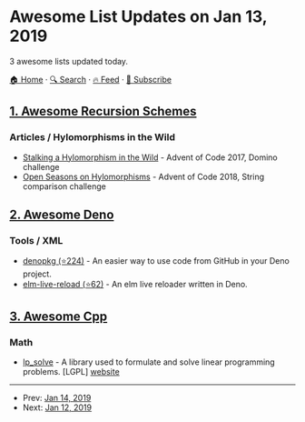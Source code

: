 # Awesome List Updates on Jan 13, 2019

3 awesome lists updated today.

[🏠 Home](/README.md) · [🔍 Search](https://test.trackawesomelist.com/search/) · [🔥 Feed](https://test.trackawesomelist.com/feed.xml) · [📮 Subscribe](https://trackawesomelist.us17.list-manage.com/subscribe?u=d2f0117aa829c83a63ec63c2f&id=36a103854c)



## [1. Awesome Recursion Schemes](/content/passy/awesome-recursion-schemes/README.md)

### Articles / Hylomorphisms in the Wild

*   [Stalking a Hylomorphism in the Wild](https://bartoszmilewski.com/2017/12/29/stalking-a-hylomorphism-in-the-wild/) - Advent of Code 2017, Domino challenge
*   [Open Seasons on Hylomorphisms](https://bartoszmilewski.com/2018/12/20/open-season-on-hylomorphisms/) - Advent of Code 2018, String comparison challenge

## [2. Awesome Deno](/content/denolib/awesome-deno/README.md)

### Tools / XML

*   [denopkg (⭐224)](https://github.com/denopkg/denopkg.com) - An easier way to use code from GitHub in your Deno project.
*   [elm-live-reload (⭐62)](https://github.com/jinjor/deno-playground/tree/master/elm-live-reload) - An elm live reloader written in Deno.

## [3. Awesome Cpp](/content/fffaraz/awesome-cpp/README.md)

### Math

*   [lp\_solve](https://sourceforge.net/projects/lpsolve) - A library used to formulate and solve linear programming problems. \[LGPL] [website](http://lpsolve.sourceforge.net)

---

- Prev: [Jan 14, 2019](/content/2019/01/14/README.md)
- Next: [Jan 12, 2019](/content/2019/01/12/README.md)